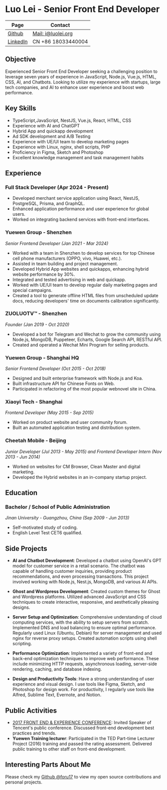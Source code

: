 # Luo Lei - Senior Front End Developer

| Page                                               | Contact                                   |
| -------------------------------------------------- | ----------------------------------------- |
| [Github](https://github.com/foru17)                | [Mail: i@luolei.org](mailto:i@luolei.org) |
| [LinkedIn](https://www.linkedin.com/in/luoleiorg/) | CN +86 18033440004                        |

## Objective

Experienced Senior Front End Developer seeking a challenging position to leverage seven years of experience in JavaScript, Node.js, Vue.js, HTML, CSS, AI, and Chatbots. Looking to utilize my experience with startups, large tech companies, and AI to enhance user experience and boost web performance.

## Key Skills

- TypeScript,JavaScript, NestJS, Vue.js, React, HTML, CSS
- Experience with AI and ChatGPT
- Hybrid App and quickapp development
- Ad SDK development and A/B Testing
- Experience with UE/UI team to develop marketing pages
- Experience with Linux, nginx, shell scripts, PHP
- Proficiency in Figma, Sketch and Photoshop
- Excellent knowledge management and task management habits

## Experience

### Full Stack Developer (Apr 2024 - Present)

- Developed merchant service application using React, NestJS, PostgreSQL, Prisma, and GraphQL.
- Enhanced application performance and user experience for global users.
- Worked on integrating backend services with front-end interfaces.

### Yuewen Group - Shenzhen

_Senior Frontend Developer (Jan 2021 - Mar 2024)_

- Worked with a team in Shenzhen to develop services for top Chinese cell phone manufacturers (OPPO, vivo, Huawei, etc.).
- Assisted in team building and project management.
- Developed Hybrid App websites and quickapps, enhancing hybrid website performance by 30%.
- Integrated and tested advertising in web and quickapp.
- Worked with UE/UI team to develop regular daily marketing pages and special campaigns.
- Created a tool to generate offline HTML files from unscheduled update docs, reducing developers' time on documents calibration significantly.

### ZUOLUOTV™ - Shenzhen

_Founder (Jan 2019 - Oct 2020)_

- Developed a bot for Telegram and Wechat to grow the community using Node.js, MongoDB, Puppeteer, Echarts, Google Search API, RESTful API.
- Created and operated a Wechat Mini Program for selling products.

### Yuewen Group - Shanghai HQ

_Senior Frontend Developer (Oct 2015 - Oct 2018)_

- Designed and built enterprise framework with Node.js and Koa.
- Built infrastructure API for Chinese Fonts on Web.
- Participated in refactoring of the most popular webnovel site in China.

### Xiaoyi Tech - Shanghai

_Frontend Developer (May 2015 - Sep 2015)_

- Worked on product website and user community forum.
- Built an automated application testing and distribution system.

### Cheetah Mobile - Beijing

_Junior Developer (Jul 2013 - May 2015) and Frontend Developer Intern (Nov 2013 - Jun 2014)_

- Worked on websites for CM Browser, Clean Master and digital marketing.
- Developed the Hybrid websites in an in-company startup project.

## Education

### Bachelor / School of Public Administration

_Jinan University - Guangzhou, China (Sep 2009 - Jun 2013)_

- Self-motivated study of coding.
- English Level Test CET6 qualified.

## Side Projects

- **AI and Chatbot Development**: Developed a chatbot using OpenAI's GPT model for customer service in a retail scenario. The chatbot was capable of handling customer inquiries, providing product recommendations, and even processing transactions. This project involved working with Node.js, Nest.js, MongoDB, and various AI APIs.

- **Ghost and Wordpress Development**: Created custom themes for Ghost and Wordpress platforms. Utilized advanced JavaScript and CSS techniques to create interactive, responsive, and aesthetically pleasing designs.

- **Server Setup and Optimization**: Comprehensive understanding of cloud computing services, with the ability to setup servers from scratch. Implemented DNS and load balancing to ensure optimal performance. Regularly used Linux (Ubuntu, Debian) for server management and used nginx for reverse proxy setups. Created automation scripts using shell scripting.

- **Performance Optimization**: Implemented a variety of front-end and back-end optimization techniques to improve web performance. These include minimizing HTTP requests, asynchronous loading, server-side rendering, caching, and database indexing.

- **Design and Productivity Tools**: Have a strong understanding of user experience and visual design. I use tools like Figma, Sketch, and Photoshop for design work. For productivity, I regularly use tools like Alfred, Sublime Text, Evernote, and Notion.

## Public Activities

- [2017 FRONT END & EXPERIENCE CONFERENCE](https://feexp.org/shenzhen/): Invited Speaker of Tencent's public conference. Discussed front-end development best practices and trends.
- **Yuewen Training lecturer**: Participated in the TED Part-time Lecturer Project (2016) training and passed the rating assessment. Delivered public training to other staff on front-end development.

## Interesting Parts About Me

Please check my [Github @foru17](https://github.com/foru17) to view my open source contributions and personal projects.
